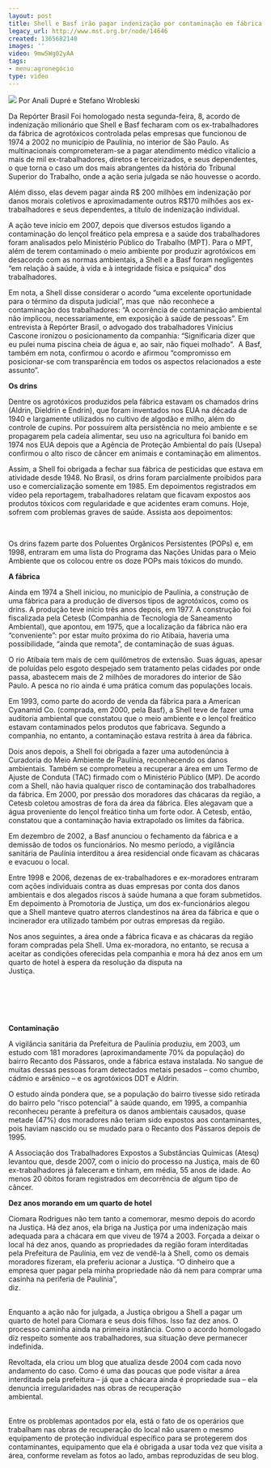 ```yaml
---
layout: post
title: Shell e Basf irão pagar indenização por contaminação em fábrica de agrotóxicos
legacy_url: http://www.mst.org.br/node/14646
created: 1365682140
images: ''
video: 9mw5Wg02yAA
tags:
- menu:agronegócio
type: video
---
```



![](/sites/default/files/shell_basf_manifesta%C3%A7%C3%A3o-em-2009_Jo%C3%A3o-Zinclar_0_0.JPG)
Por Anali Dupré e Stefano Wrobleski

Da Repórter Brasil
Foi homologado nesta segunda-feira, 8, acordo de indenização milionário que Shell e Basf fecharam com os ex-trabalhadores da fábrica de agrotóxicos controlada pelas empresas que funcionou de 1974 a 2002 no município de Paulínia, no interior de São Paulo. As multinacionais comprometeram-se a pagar atendimento médico vitalício a mais de mil ex-trabalhadores, diretos e terceirizados, e seus dependentes, o que torna o caso um dos mais abrangentes da história do Tribunal Superior do Trabalho, onde a ação seria julgada se não houvesse o acordo.


Além disso, elas devem pagar ainda R$ 200 milhões em indenização por danos morais coletivos e aproximadamente outros R$170 milhões aos ex-trabalhadores e seus dependentes, a título de indenização individual.


A ação teve início em 2007, depois que diversos estudos ligando a contaminação do lençol freático pela empresa e a saúde dos trabalhadores foram analisados pelo Ministério Público do Trabalho (MPT). Para o MPT, além de terem contaminado o meio ambiente por produzir agrotóxicos em desacordo com as normas ambientais, a Shell e a Basf foram negligentes “em relação à saúde, à vida e à integridade física e psíquica” dos trabalhadores.


Em nota, a Shell disse considerar o acordo “uma excelente oportunidade para o término da disputa judicial”, mas que  não reconhece a contaminação dos trabalhadores: “A ocorrência de contaminação ambiental não implicou, necessariamente, em exposição à saúde de pessoas”. Em entrevista à Repórter Brasil, o advogado dos trabalhadores Vinícius Cascone ironizou o posicionamento da companhia: “Significaria dizer que eu pulei numa piscina cheia de água e, ao sair, não fiquei molhado”.  A Basf, também em nota, confirmou o acordo e afirmou “compromisso em posicionar-se com transparência em todos os aspectos relacionados a este assunto”.


**Os drins**


Dentre os agrotóxicos produzidos pela fábrica estavam os chamados drins (Aldrin, Dieldrin e Endrin), que foram inventados nos EUA na década de 1940 e largamente utilizados no cultivo de algodão e milho, além do controle de cupins. Por possuírem alta persistência no meio ambiente e se propagarem pela cadeia alimentar, seu uso na agricultura foi banido em 1974 nos EUA depois que a Agência de Proteção Ambiental do país (Usepa) confirmou o alto risco de câncer em animais e contaminação em alimentos.


Assim, a Shell foi obrigada a fechar sua fábrica de pesticidas que estava em atividade desde 1948. No Brasil, os drins foram parcialmente proibidos para uso e comercialização somente em 1985. Em depoimentos registrados em vídeo pela reportagem, trabalhadores relatam que ficavam expostos aos produtos tóxicos com regularidade e que acidentes eram comuns. Hoje, sofrem com problemas graves de saúde. Assista aos depoimentos:


 



Os drins fazem parte dos Poluentes Orgânicos Persistentes (POPs) e, em 1998, entraram em uma lista do Programa das Nações Unidas para o Meio Ambiente que os colocou entre os doze POPs mais tóxicos do mundo.


**A fábrica**


Ainda em 1974 a Shell iniciou, no município de Paulínia, a construção de uma fábrica para a produção de diversos tipos de agrotóxicos, como os drins. A produção teve início três anos depois, em 1977. A construção foi fiscalizada pela Cetesb (Companhia de Tecnologia de Saneamento Ambiental), que apontou, em 1975, que a localização da fábrica não era “conveniente”: por estar muito próxima do rio Atibaia, haveria uma possibilidade, “ainda que remota”, de contaminação de suas águas.


O rio Atibaia tem mais de cem quilômetros de extensão. Suas águas, apesar de poluídas pelo esgoto despejado sem tratamento pelas cidades por onde passa, abastecem mais de 2 milhões de moradores do interior de São Paulo. A pesca no rio ainda é uma prática comum das populações locais.


Em 1993, como parte do acordo de venda da fábrica para a American Cyanamid Co. (comprada, em 2000, pela Basf), a Shell teve de fazer uma auditoria ambiental que constatou que o meio ambiente e o lençol freático estavam contaminados pelos produtos que fabricava. Segundo a companhia, no entanto, a contaminação estava restrita à área da fábrica.


Dois anos depois, a Shell foi obrigada a fazer uma autodenúncia à Curadoria do Meio Ambiente de Paulínia, reconhecendo os danos ambientais. Também se comprometeu a recuperar a área em um Termo de Ajuste de Conduta (TAC) firmado com o Ministério Público (MP). De acordo com a Shell, não havia qualquer risco de contaminação dos trabalhadores da fábrica. Em 2000, por pressão dos moradores das chácaras da região, a Cetesb coletou amostras de fora da área da fábrica. Eles alegavam que a água proveniente do lençol freático tinha um forte odor. A Cetesb, então, constatou que a contaminação havia extrapolado os limites da fábrica.


Em dezembro de 2002, a Basf anunciou o fechamento da fábrica e a demissão de todos os funcionários. No mesmo período, a vigilância sanitária de Paulínia interditou a área residencial onde ficavam as chácaras e evacuou o local.


Entre 1998 e 2006, dezenas de ex-trabalhadores e ex-moradores entraram com ações individuais contra as duas empresas por conta dos danos ambientais e dos alegados riscos à saúde humana a que foram submetidos. Em depoimento à Promotoria de Justiça, um dos ex-funcionários alegou que a Shell manteve quatro aterros clandestinos na área da fábrica e que o incinerador era utilizado também por outras empresas da região.


Nos anos seguintes, a área onde a fábrica ficava e as chácaras da região foram compradas pela Shell. Uma ex-moradora, no entanto, se recusa a aceitar as condições oferecidas pela companhia e mora há dez anos em um quarto de hotel à espera da resolução da disputa na Justiça.                                                                                                                                                                                                                                                                                                                                                                                                                                            

       

**Contaminação**

A vigilância sanitária da Prefeitura de Paulínia produziu, em 2003, um estudo com 181 moradores (aproximandamente 70% da população) do bairro Recanto dos Pássaros, onde a fábrica estava instalada. No sangue de muitas dessas pessoas foram detectados metais pesados – como chumbo, cádmio e arsênico – e os agrotóxicos DDT e Aldrin.


O estudo ainda pondera que, se a população do bairro tivesse sido retirada do bairro pelo “risco potencial” à saúde quando, em 1995, a companhia reconheceu perante à prefeitura os danos ambientais causados, quase metade (47%) dos moradores não teriam sido expostos aos contaminantes, pois haviam nascido ou se mudado para o Recanto dos Pássaros depois de 1995.


A Associação dos Trabalhadores Expostos a Substâncias Químicas (Atesq) levantou que, desde 2007, com o início do processo na Justiça, mais de 60 ex-trabalhadores já faleceram e tinham, em média, 55 anos de idade. Ao menos 20 óbitos foram registrados em decorrência de algum tipo de câncer.


**Dez anos morando em um quarto de hotel**


Ciomara Rodrigues não tem tanto a comemorar, mesmo depois do acordo na Justiça. Há dez anos, ela briga na Justiça por uma indenização mais adequada para a chácara em que viveu de 1974 a 2003. Forçada a deixar o local há dez anos, quando as propriedades da região foram interditadas pela Prefeitura de Paulínia, em vez de vendê-la à Shell, como os demais moradores fizeram, ela preferiu acionar a Justiça. “O dinheiro que a empresa quer pagar pela minha propriedade não dá nem para comprar uma casinha na periferia de Paulínia”, diz.                                                                                                                                                                                                                      


Enquanto a ação não for julgada, a Justiça obrigou a Shell a pagar um quarto de hotel para Ciomara e seus dois filhos. Isso faz dez anos. O processo caminha ainda na primeira instância. Como o acordo homologado diz respeito somente aos trabalhadores, sua situação deve permanecer indefinida.


Revoltada, ela criou um blog que atualiza desde 2004 com cada novo andamento do caso. Como é uma das poucas que pode visitar a área interditada pela prefeitura – já que a chácara ainda é propriedade sua – ela denuncia irregularidades nas obras de recuperação ambiental.                                                                                                                                                                                                                       


Entre os problemas apontados por ela, está o fato de os operários que trabalham nas obras de recuperação do local não usarem o mesmo equipamento de proteção individual específico para se protegerem dos contaminantes, equipamento que ela é obrigada a usar toda vez que visita a área, conforme revelam as fotos ao lado, ambas reproduzidas de seu blog.
